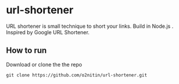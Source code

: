 # url-shortener
URL shortener is small technique to short your links. Build in Node.js . Inspired by Google URL Shortener.

## How to run
Download or clone the the repo
```
git clone https://github.com/o2nitin/url-shortener.git
